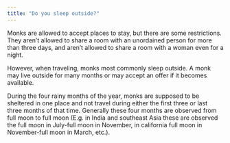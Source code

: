 ```yaml
---
title: "Do you sleep outside?"
---
```


Monks are allowed to accept places to stay, but there are some restrictions. They aren’t allowed to share a room with an unordained person for more than three days, and aren’t allowed to share a room with a woman even for a night.

However, when traveling, monks most commonly sleep outside. A monk may live outside for many months or may accept an offer if it becomes available.

During the four rainy months of the year, monks are supposed to be sheltered in one place and not travel during either the first three or last three months of that time. Generally these four months are observed from full moon to full moon (E.g. in India and southeast Asia these are observed the full moon in July-full moon in November, in california full moon in November-full moon in March, etc.).
